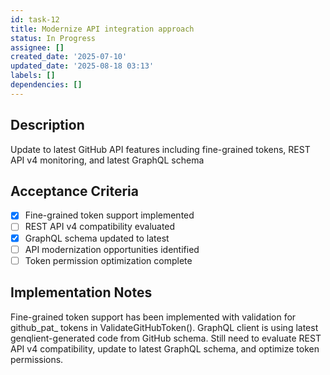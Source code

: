 ```yaml
---
id: task-12
title: Modernize API integration approach
status: In Progress
assignee: []
created_date: '2025-07-10'
updated_date: '2025-08-18 03:13'
labels: []
dependencies: []
---
```


## Description

Update to latest GitHub API features including fine-grained tokens, REST API v4 monitoring, and latest GraphQL schema

## Acceptance Criteria

- [x] Fine-grained token support implemented
- [ ] REST API v4 compatibility evaluated
- [x] GraphQL schema updated to latest
- [ ] API modernization opportunities identified
- [ ] Token permission optimization complete

## Implementation Notes

Fine-grained token support has been implemented with validation for github_pat\_ tokens in ValidateGitHubToken(). GraphQL client is using latest genqlient-generated code from GitHub schema. Still need to evaluate REST API v4 compatibility, update to latest GraphQL schema, and optimize token permissions.

